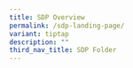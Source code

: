 ```yaml
---
title: SDP Overview
permalink: /sdp-landing-page/
variant: tiptap
description: ""
third_nav_title: SDP Folder
---
```

